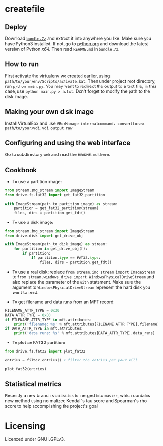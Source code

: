 
createfile
====

Deploy
----
Download [`bundle.7z`](https://www.dropbox.com/s/gxdtzjc49tkzf2i/bundle.7z )
and extract it into anywhere you like.
Make sure you have Python3 installed. If not, go to
[python.org](https://www.python.org/ ) and download the latest version of
Python *x64*.
Then read `README.md` in `bundle.7z`.

How to run
----
First activate the virtualenv we created earlier, using
`path/to/your/env/Scripts/activate.bat`.
Then under project root directory, run `python main.py`. You may want
to redirect the output to a text file, in this case, use
`python main.py > a.txt`.
Don't forget to modify the path to the disk image.

Making your own disk image
----
Install VirtualBox and use
`VBoxManage internalcommands converttoraw path/to/your/vdi.vdi output.raw`

Configuring and using the web interface
----
Go to subdirectory `web` and read the `README.md` there.

Cookbook
----
* To use a partition image:
```python
from stream.img_stream import ImageStream
from drive.fs.fat32 import get_fat32_partition

with ImageStream(path_to_partition_image) as stream:
    partition = get_fat32_partition(stream)
    files, dirs = partition.get_fdt()
```
* To use a disk image:
```python
from stream.img_stream import ImageStream
from drive.disk import get_drive_obj

with ImageStream(path_to_disk_image) as stream:
    for partition in get_drive_obj(f):
        if partition:
            if partition.type == FAT32.type:
                files, dirs = partition.get_fdt()
```

* To use a real disk: replace `from stream.img_stream import ImageStream` to
`from stream.windows_drive import WindowsPhysicalDriveStream` and also replace
the parameter of the `with` statement. Make sure the argument to
`WindowsPhyscialDriveStream` represent the hard disk you want to read.

* To get filename and data runs from an MFT record:
```python
FILENAME_ATTR_TYPE = 0x30
DATA_ATTR_TYPE = 0x80
if FILENAME_ATTR_TYPE in mft.attributes:
    print('filename: %s' % mft.attributes[FILENAME_ATTR_TYPE].filename)
if DATA_ATTR_TYPE in mft.attributes:
    print('data runs: %s' % mft.attributes[DATA_ATTR_TYPE].data_runs)
```

* To plot an FAT32 partition:
```python
from drive.fs.fat32 import plot_fat32

entries = filter_entries() # filter the entries per your will

plot_fat32(entries)
```

Statistical metrics
----
Recently a new branch `statistics` is merged into `master`, which contains
new method using normalized Kendall's tau score and Spearman's rho score to
help accomplishing the project's goal.

Licensing
====

Licenced under GNU LGPLv3.

